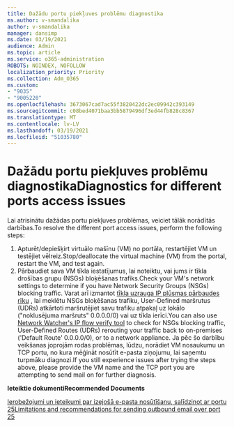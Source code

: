 ```yaml
---
title: Dažādu portu piekļuves problēmu diagnostika
ms.author: v-smandalika
author: v-smandalika
manager: dansimp
ms.date: 03/19/2021
audience: Admin
ms.topic: article
ms.service: o365-administration
ROBOTS: NOINDEX, NOFOLLOW
localization_priority: Priority
ms.collection: Adm_O365
ms.custom:
- "9035"
- "9005220"
ms.openlocfilehash: 3673067cad7ac55f3820422dc2ec09942c393149
ms.sourcegitcommit: c08bed4071baa3bb5879496df3ed44fb828c8367
ms.translationtype: MT
ms.contentlocale: lv-LV
ms.lasthandoff: 03/19/2021
ms.locfileid: "51035780"
---
```

# <a name="diagnostics-for-different-ports-access-issues"></a><span data-ttu-id="99b11-102">Dažādu portu piekļuves problēmu diagnostika</span><span class="sxs-lookup"><span data-stu-id="99b11-102">Diagnostics for different ports access issues</span></span>

<span data-ttu-id="99b11-103">Lai atrisinātu dažādas portu piekļuves problēmas, veiciet tālāk norādītās darbības.</span><span class="sxs-lookup"><span data-stu-id="99b11-103">To resolve the different port access issues, perform the following steps:</span></span>

1. <span data-ttu-id="99b11-104">Apturēt/depiešķirt virtuālo mašīnu (VM) no portāla, restartējiet VM un testējiet vēlreiz.</span><span class="sxs-lookup"><span data-stu-id="99b11-104">Stop/deallocate the virtual machine (VM) from the portal, restart the VM, and test again.</span></span> 
2. <span data-ttu-id="99b11-105">Pārbaudiet sava VM tīkla iestatījumus, lai noteiktu, vai jums ir tīkla drošības grupu (NSGs) bloķēšanas trafiks.</span><span class="sxs-lookup"><span data-stu-id="99b11-105">Check your VM's network settings to determine if you have Network Security Groups (NSGs) blocking traffic.</span></span> <span data-ttu-id="99b11-106">Varat arī izmantot [tīkla uzrauga IP plūsmas pārbaudes rīku](https://docs.microsoft.com/azure/network-watcher/network-watcher-ip-flow-verify-overview?WT.mc_id=Portal-Microsoft_Azure_Support) , lai meklētu NSGs bloķēšanas trafiku, User-Defined maršrutus (UDRs) atkārtoti maršrutējiet savu trafiku atpakaļ uz lokālo ("noklusējuma maršruts" 0.0.0.0/0) vai uz tīkla ierīci.</span><span class="sxs-lookup"><span data-stu-id="99b11-106">You can also use [Network Watcher's IP flow verify tool](https://docs.microsoft.com/azure/network-watcher/network-watcher-ip-flow-verify-overview?WT.mc_id=Portal-Microsoft_Azure_Support) to check for NSGs blocking traffic, User-Defined Routes (UDRs) rerouting your traffic back to on-premises ('Default Route' 0.0.0.0/0), or to a network appliance.</span></span>
<span data-ttu-id="99b11-107">Ja pēc šo darbību veikšanas joprojām rodas problēmas, lūdzu, norādiet VM nosaukumu un TCP portu, no kura mēģināt nosūtīt e-pasta ziņojumu, lai saņemtu turpmāku diagnozi.</span><span class="sxs-lookup"><span data-stu-id="99b11-107">If you still experience issues after trying the steps above, please provide the VM name and the TCP port you are attempting to send mail on for further diagnosis.</span></span>

<span data-ttu-id="99b11-108">**Ieteiktie dokumenti**</span><span class="sxs-lookup"><span data-stu-id="99b11-108">**Recommended Documents**</span></span>

[<span data-ttu-id="99b11-109">Ierobežojumi un ieteikumi par izejošā e-pasta nosūtīšanu, salīdzinot ar portu 25</span><span class="sxs-lookup"><span data-stu-id="99b11-109">Limitations and recommendations for sending outbound email over port 25</span></span>](https://docs.microsoft.com/azure/virtual-network/troubleshoot-outbound-smtp-connectivity)